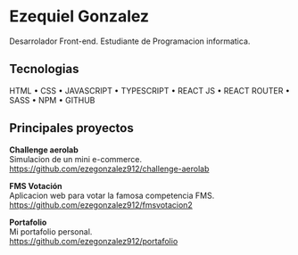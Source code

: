 
# Ezequiel Gonzalez

Desarrolador Front-end.
Estudiante de Programacion informatica.


## Tecnologias

HTML • CSS • JAVASCRIPT • TYPESCRIPT • REACT JS • REACT ROUTER • SASS • NPM • GITHUB


## Principales proyectos

<b>Challenge aerolab</b><Br/>
Simulacion de un mini e-commerce. <Br/>
https://github.com/ezegonzalez912/challenge-aerolab
<Br/>

<b>FMS Votación</b><Br/>
Aplicacion web para votar la famosa competencia FMS. <Br/>
https://github.com/ezegonzalez912/fmsvotacion2
<Br/>

<b>Portafolio</b><Br/>
Mi portafolio personal. <Br/>
https://github.com/ezegonzalez912/portafolio
<Br/>
